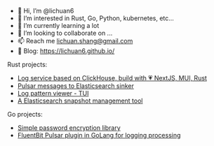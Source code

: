 - 👋 Hi, I’m @lichuan6
- 👀 I’m interested in Rust, Go, Python, kubernetes, etc...
- 🌱 I’m currently learning a lot
- 💞️ I’m looking to collaborate on ...
- 📫 Reach me lichuan.shang@gmail.com
- 📖 Blog: https://lichuan6.github.io/

Rust projects:

- [Log service based on ClickHouse, build with 💗 NextJS, MUI, Rust](https://www.youtube.com/watch?v=G1Gm7iKLaBU)
- [Pulsar messages to Elasticsearch sinker](https://github.com/lichuan6/pulsar-elasticsearch-sync-rs)
- [Log pattern viewer - TUI](https://github.com/lichuan6/log-pattern-viewer)
- [A Elasticsearch snapshot management tool](https://github.com/lichuan6/elasticsearch-index-cleaner)

Go projects:

- [Simple password encryption library](https://github.com/lichuan6/go-bcrypt-encryptor)
- [FluentBit Pulsar plugin in GoLang for logging processing](https://github.com/lichuan6/fluent-bit-pulsar-go)

<!---
lichuan6/lichuan6 is a ✨ special ✨ repository because its `README.md` (this file) appears on your GitHub profile.
You can click the Preview link to take a look at your changes.
--->
